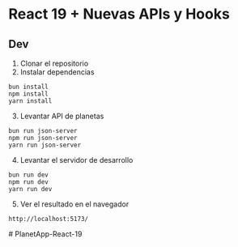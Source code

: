 # React 19 + Nuevas APIs y Hooks

## Dev

1. Clonar el repositorio
2. Instalar dependencias

```
bun install
npm install
yarn install
```

3. Levantar API de planetas

```
bun run json-server
npm run json-server
yarn run json-server
```

4. Levantar el servidor de desarrollo

```
bun run dev
npm run dev
yarn run dev
```

5. Ver el resultado en el navegador

```
http://localhost:5173/
```
#   P l a n e t A p p - R e a c t - 1 9  
 